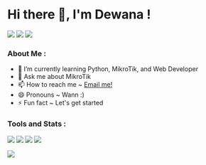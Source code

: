 # Hi there 👋, I'm Dewana !
<p>
    <a href="https://facebook.com/dewana.kael" target="blank"><img src="https://img.shields.io/badge/dewana.kael-Facebook-3b5998?&logo=facebook&logoColor=white"></a>
    <a href="https://www.instagram.com/dewana_kl/" target="blank"><img src="https://img.shields.io/badge/@dewana__kl-Instagram-e1306c?&logo=instagram&logoColor=white"></a>
    <a href="https://twitter.com/dewana_kl" target="blank"><img src="https://img.shields.io/badge/dewana__kl-Twitter-00acee?&logo=twitter&logoColor=white"></a>
</p>

### About Me :
- 🌱 I’m currently learning Python, MikroTik, and Web Developer</br>
- 💬 Ask me about MikroTik</br>
- 📫 How to reach me ~ <a href="mailto:dewanakretarta29@gmail.com">Email me!</a></br>
- 😄 Pronouns ~ Wann :)</br>
- ⚡ Fun fact ~ Let's get started</br>

### Tools and Stats :
<p>
    <img src="https://img.shields.io/badge/OS-Windows-00a4ef?&logo=Windows">
    <img src="https://img.shields.io/badge/OS-Linux-black?&logo=Linux">
    <img src="https://img.shields.io/badge/Text%20Editor-Visual%20Studio%20Code-blue?&logo=visual%20studio%20code&logoColor=blue">
    <img src="https://gpvc.arturio.dev/dewanakl">
</p>
<p>
    <img src="https://github-readme-stats.vercel.app/api?username=dewanakl">
</p>

